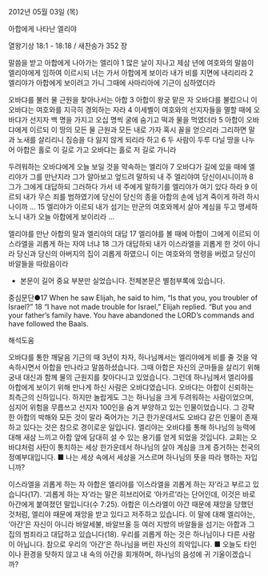 2012년 05월 03일 (목)

아합에게 나타난 엘리야



열왕기상 18:1 - 18:18 / 새찬송가 352 장


말씀을 받고 아합에게 나아가는 엘리야
1 많은 날이 지나고 제삼 년에 여호와의 말씀이 엘리야에게 임하여 이르시되 너는 가서 아합에게 보이라 내가 비를 지면에 내리리라 2 엘리야가 아합에게 보이려고 가니 그때에 사마리아에 기근이 심하였더라

오바댜를 불러 물 근원을 찾아나서는 아합
3 아합이 왕궁 맡은 자 오바댜를 불렀으니 이 오바댜는 여호와를 지극히 경외하는 자라 4 이세벨이 여호와의 선지자들을 멸할 때에 오바댜가 선지자 백 명을 가지고 오십 명씩 굴에 숨기고 떡과 물을 먹였더라 5 아합이 오바댜에게 이르되 이 땅의 모든 물 근원과 모든 내로 가자 혹시 꼴을 얻으리라 그리하면 말과 노새를 살리리니 짐승을 다 잃지 않게 되리라 하고 6 두 사람이 두루 다닐 땅을 나누어 아합은 홀로 이 길로 가고 오바댜는 홀로 저 길로 가니라

두려워하는 오바댜에게 오늘 보일 것을 약속하는 엘리야
7 오바댜가 길에 있을 때에 엘리야가 그를 만난지라 그가 알아보고 엎드려 말하되 내 주 엘리야여 당신이시니이까 8 그가 그에게 대답하되 그러하다 가서 네 주에게 말하기를 엘리야가 여기 있다 하라 9 이르되 내가 무슨 죄를 범하였기에 당신이 당신의 종을 아합의 손에 넘겨 죽이게 하려 하시나이까 … 15 엘리야가 이르되 내가 섬기는 만군의 여호와께서 살아 계심을 두고 맹세하노니 내가 오늘 아합에게 보이리라 …

엘리야를 만난 아합의 말과 엘리야의 대답
17 엘리야를 볼 때에 아합이 그에게 이르되 이스라엘을 괴롭게 하는 자여 너냐 18 그가 대답하되 내가 이스라엘을 괴롭게 한 것이 아니라 당신과 당신의 아버지의 집이 괴롭게 하였으니 이는 여호와의 명령을 버렸고 당신이 바알들을 따랐음이라
* 본문이 길어 중요 부분만 실었습니다. 전체본문은 별첨부록에 있습니다.


중심문단●17 When he saw Elijah, he said to him, “Is that you, you troubler of Israel?” 18 “I have not made trouble for Israel,” Elijah replied. “But you and your father’s family have. You have abandoned the LORD’s commands and have followed the Baals.

해석도움





오바댜를 통한 깨달음
기근의 때 3년이 차자, 하나님께서는 엘리야에게 비를 줄 것을 약속하시면서 아합을 만나라고 말씀하셨습니다. 그때 아합은 자신의 군마들을 살리기 위해 궁내 대신과 함께 물의 근원지를 찾아다니고 있었습니다. 그런데 하나님께서 엘리야를 아합에게 보이기 위해 만나게 하신 사람은 오바댜였습니다. 오바댜는 아합이 신뢰하는 최측근의 신하입니다. 하지만 놀랍게도 그는 하나님을 크게 두려워하는 사람이었으며, 심지어 위험을 무릅쓰고 선지자 100인을 숨겨 부양하고 있는 인물이었습니다. 그 강퍅한 아합의 박해와 모든 것이 말라 죽어가는 기근 한가운데서도 오바댜 같은 인물이 존재하고 있다는 것은 참으로 경이로운 일입니다. 엘리야는 오바댜를 통해 하나님의 능력에 대해 새삼 느끼고 아합 앞에 담대히 설 수 있는 용기를 얻게 되었을 것입니다. 교회는 오바댜처럼 사탄이 통치하는 세상 한가운데서 하나님의 살아 계심을 크게 증거하는 천국의 정예부대입니다.
■ 나는 세상 속에서 세상을 거스르며 하나님의 뜻을 따라 행하는 자입니까?

이스라엘을 괴롭게 하는 자
아합은 엘리야를 ‘이스라엘을 괴롭게 하는 자’라고 부르고 있습니다(17). ‘괴롭게 하는 자’라는 말은 히브리어로 ‘아카르’라는 단어인데, 이것은 바로 아간에게 붙여졌던 말입니다(수 7:25). 아합은 이스라엘이 아간 때문에 재앙을 당했던 것처럼, 엘리야 때문에 재앙을 받고 있다고 저주하고 있습니다. 이 말에 대해 엘리야는, ‘아간’은 자신이 아니라 바알세불, 바알브올 등 여러 지방의 바알들을 섬기는 아합과 그 집의 범죄라고 대답하고 있습니다(18). 우리를 괴롭게 하는 것은 하나님이나 다른 사람이 아닙니다. 참으로 우리의 ‘아간’은 하나님을 버린 자신의 죄악입니다.
■ 오늘도 타인이나 환경을 탓하지 않고 내 속의 아간을 회개하며, 하나님의 음성에 귀 기울이겠습니까?